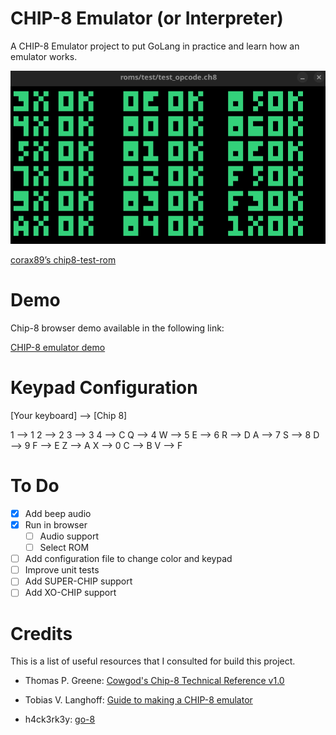 # CHIP-8 Emulator (or Interpreter)

A CHIP-8 Emulator project to put GoLang in practice and learn how an emulator works.

![test_opcode](./assets/test_opcode.png)

[corax89’s chip8-test-rom](https://github.com/corax89/chip8-test-rom)

# Demo

Chip-8 browser demo available in the following link:

[CHIP-8 emulator demo](https://gaoliveira21.github.io/chip-8/)

# Keypad Configuration

[Your keyboard] --> [Chip 8]

1 --> 1
2 --> 2
3 --> 3
4 --> C
Q --> 4
W --> 5
E --> 6
R --> D
A --> 7
S --> 8
D --> 9
F --> E
Z --> A
X --> 0
C --> B
V --> F

# To Do

- [X] Add beep audio
- [X] Run in browser
  - [ ] Audio support
  - [ ] Select ROM
- [ ] Add configuration file to change color and keypad
- [ ] Improve unit tests
- [ ] Add SUPER-CHIP support
- [ ] Add XO-CHIP support

# Credits

This is a list of useful resources that I consulted for build this project.

- Thomas P. Greene: [Cowgod's Chip-8 Technical Reference v1.0](http://devernay.free.fr/hacks/chip8/C8TECH10.HTM#2.4)

- Tobias V. Langhoff: [Guide to making a CHIP-8 emulator](https://tobiasvl.github.io/blog/write-a-chip-8-emulator/#what-next)

- h4ck3rk3y: [go-8](https://github.com/h4ck3rk3y/go-8/tree/master)
